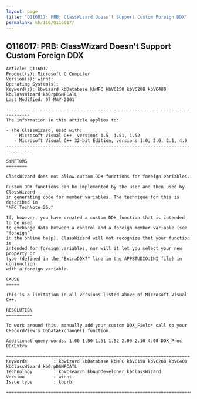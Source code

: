 ```yaml
---
layout: page
title: "Q116017: PRB: ClassWizard Doesn't Support Custom Foreign DDX"
permalink: kb/116/Q116017/
---
```


## Q116017: PRB: ClassWizard Doesn't Support Custom Foreign DDX

	Article: Q116017
	Product(s): Microsoft C Compiler
	Version(s): winnt:
	Operating System(s): 
	Keyword(s): kbwizard kbDatabase kbMFC kbVC150 kbVC200 kbVC400 kbClassWizard kbGrpDSMFCATL
	Last Modified: 07-MAY-2001
	
	-------------------------------------------------------------------------------
	The information in this article applies to:
	
	- The ClassWizard, used with:
	   - Microsoft Visual C++, versions 1.5, 1.51, 1.52 
	   - Microsoft Visual C++ 32-bit Edition, versions 1.0, 2.0, 2.1, 4.0 
	-------------------------------------------------------------------------------
	
	SYMPTOMS
	========
	
	ClassWizard does not allow custom DDX functions for foreign variables.
	
	Custom DDX functions can be implemented by the user and then used by ClassWizard
	in generating code for member variables. The technique for this is described in
	"MFC TechNote 26."
	
	If, however, you have created a custom DDX function that is intended to be used
	to exchange data between a control and a foreign member variable (see "foreign"
	in the online help), ClassWizard will not recognize that your function is
	intended for foreign variables, nor will it let you select your new property or
	type (defined in the "ExtraDDX?" line in the APPSTUDIO.INI file) in conjunction
	with a foreign variable.
	
	CAUSE
	=====
	
	This is a limitation in all versions listed above of Microsoft Visual C++.
	
	RESOLUTION
	==========
	
	To work around this, manually add your custom DDX_Field* call to your
	CRecordView's DoDataExchange() function.
	
	Additional query words: 1.00 1.50 1.51 1.52 2.00 2.10 4.00 DDX_Proc DDXExtra
	
	======================================================================
	Keywords          : kbwizard kbDatabase kbMFC kbVC150 kbVC200 kbVC400 kbClassWizard kbGrpDSMFCATL 
	Technology        : kbVCsearch kbAudDeveloper kbClassWizard
	Version           : winnt:
	Issue type        : kbprb
	
	=============================================================================
	

